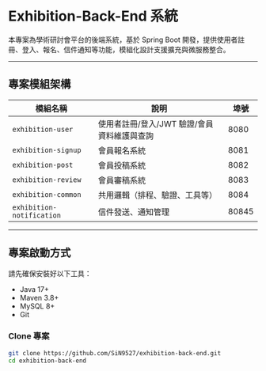# Exhibition-Back-End 系統

本專案為學術研討會平台的後端系統，基於 Spring Boot 開發，提供使用者註冊、登入、報名、信件通知等功能，模組化設計支援擴充與微服務整合。

---

## 專案模組架構

| 模組名稱            | 說明                            | 埠號 |
|---------------------|---------------------------------|------|
| `exhibition-user`     | 使用者註冊/登入/JWT 驗證/會員資料維護與查詢   | 8080 |
| `exhibition-signup`   | 會員報名系統                                | 8081 |
| `exhibition-post`   | 會員投稿系統                                  | 8082 |
| `exhibition-review`   | 會員審稿系統                                | 8083 |
| `exhibition-common`   | 共用邏輯（排程、驗證、工具等）               | 8084 |
| `exhibition-notification` | 信件發送、通知管理                      | 80845|

---

##  專案啟動方式

請先確保安裝好以下工具：

- Java 17+
- Maven 3.8+
- MySQL 8+
- Git

###  Clone 專案

```bash
git clone https://github.com/SiN9527/exhibition-back-end.git
cd exhibition-back-end
